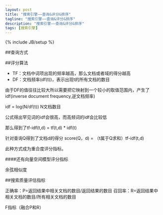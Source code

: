 ```yaml
---
layout: post
title: "搜索引擎——查询&评分&排序"
tagline: "搜索引擎——查询&评分&排序"
description: "搜索引擎——查询&评分&排序"
tags: [搜索引擎]
---
```

{% include JB/setup %}

##查询方式

##评分算法
*   TF：文档中词项出现的频率越高，那么文档或者域的得分越高
*   DF：文档频率(df(t))，表示出现t的所有文档的数目

由于DF的值往往比较大所以需要把它映射到一个较小的取值范围内，产生了idf(inverse document frequency,逆文档频率)

idf = log(N/df(t))
N文档数目

公式得出罕见词的idf会很高，而高频词的idf会比较低

那么得到了tf-idf(t,d) = tf(t,d) * idf(t)

针对查询Q得到了文档d的得分
score(Q，d) = （t属于Q求和）tf-idf(t,d)

此种方式成为重合度评分指标。

####还有向量空间模型评分指标

余弦相似度

##搜索质量评估指标

正确率：P=返回结果中相关文档的数目/返回结果的数目
召回率：R=返回结果中相关文档的数目/所有相关文档的数目

F指标（融合P和R）
